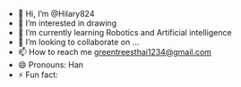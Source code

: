 - 👋 Hi, I’m @Hilary824
- 👀 I’m interested in drawing
- 🌱 I’m currently learning Robotics and Artificial intelligence
- 💞️ I’m looking to collaborate on ...
- 📫 How to reach me greentreesthai1234@gmail.com
- 😄 Pronouns: Han
- ⚡ Fun fact: 

<!---
Hilary824/Hilary824 is a ✨ special ✨ repository because its `README.md` (this file) appears on your GitHub profile.
You can click the Preview link to take a look at your changes.
--->
